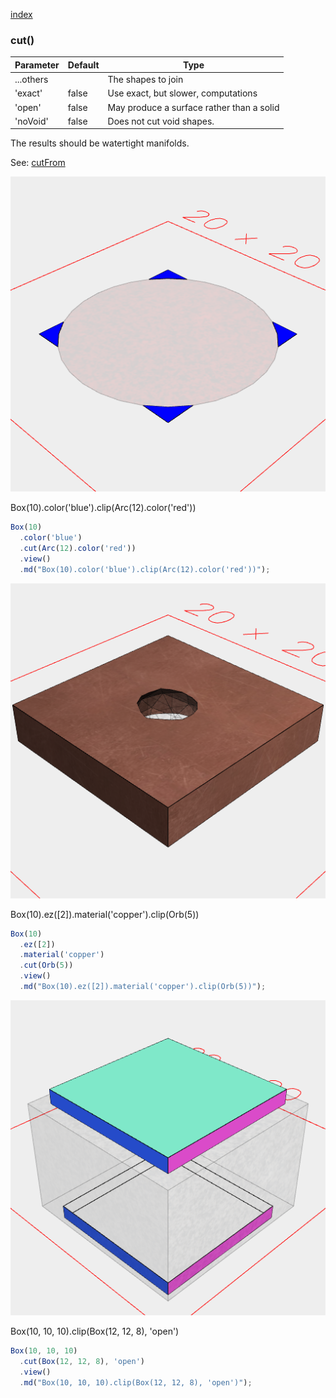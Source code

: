 [index](../../nb/api/index.md)
### cut()
Parameter|Default|Type
---|---|---
...others||The shapes to join
'exact'|false|Use exact, but slower, computations
'open'|false|May produce a surface rather than a solid
'noVoid'|false|Does not cut void shapes.

The results should be watertight manifolds.

See: [cutFrom](../../nb/api/cutFrom.md)

![Image](cut.md.$2.png)

Box(10).color('blue').clip(Arc(12).color('red'))

```JavaScript
Box(10)
  .color('blue')
  .cut(Arc(12).color('red'))
  .view()
  .md("Box(10).color('blue').clip(Arc(12).color('red'))");
```

![Image](cut.md.$3.png)

Box(10).ez([2]).material('copper').clip(Orb(5))

```JavaScript
Box(10)
  .ez([2])
  .material('copper')
  .cut(Orb(5))
  .view()
  .md("Box(10).ez([2]).material('copper').clip(Orb(5))");
```

![Image](cut.md.$4.png)

Box(10, 10, 10).clip(Box(12, 12, 8), 'open')

```JavaScript
Box(10, 10, 10)
  .cut(Box(12, 12, 8), 'open')
  .view()
  .md("Box(10, 10, 10).clip(Box(12, 12, 8), 'open')");
```
